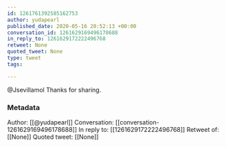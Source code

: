 ```yaml
---
id: 1261761392585162753
author: yudapearl
published_date: 2020-05-16 20:52:13 +00:00
conversation_id: 1261629169496178688
in_reply_to: 1261629172222496768
retweet: None
quoted_tweet: None
type: tweet
tags:

---
```


@Jsevillamol Thanks for sharing.

### Metadata

Author: [[@yudapearl]]
Conversation: [[conversation-1261629169496178688]]
In reply to: [[1261629172222496768]]
Retweet of: [[None]]
Quoted tweet: [[None]]
